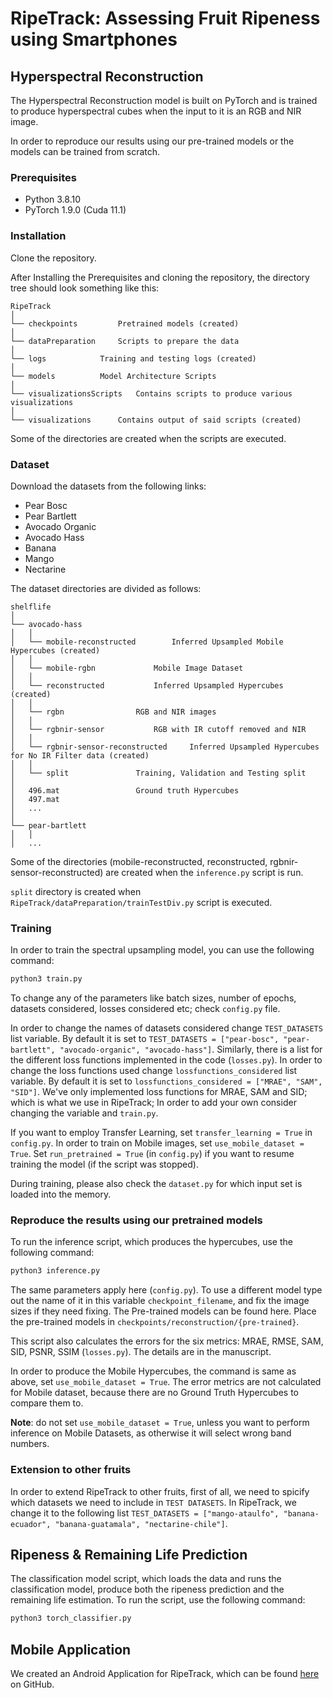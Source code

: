 # RipeTrack: Assessing Fruit Ripeness using Smartphones

## Hyperspectral Reconstruction
The Hyperspectral Reconstruction model is built on PyTorch and is trained to produce hyperspectral cubes when the input to it is an RGB and NIR image.

In order to reproduce our results using our pre-trained models or the models can be trained from scratch.

### Prerequisites
- Python 3.8.10
- PyTorch 1.9.0 (Cuda 11.1)

### Installation
Clone the repository.

After Installing the Prerequisites and cloning the repository, the directory tree should look something like this:

```
RipeTrack
│
└── checkpoints			Pretrained models (created)
│
└── dataPreparation		Scripts to prepare the data
│
└── logs			Training and testing logs (created)
│
└── models			Model Architecture Scripts
│
└── visualizationsScripts	Contains scripts to produce various visualizations
│
└── visualizations		Contains output of said scripts (created)
```

Some of the directories are created when the scripts are executed.

### Dataset
Download the datasets from the following links:

- Pear Bosc
- Pear Bartlett
- Avocado Organic
- Avocado Hass
- Banana
- Mango
- Nectarine

The dataset directories are divided as follows:

```
shelflife
│
└── avocado-hass
│	│
│	└── mobile-reconstructed		Inferred Upsampled Mobile Hypercubes (created)
│	│
│	└── mobile-rgbn				Mobile Image Dataset
│	│
│	└── reconstructed			Inferred Upsampled Hypercubes (created)
│	│
│	└── rgbn				RGB and NIR images
│	│
│	└── rgbnir-sensor			RGB with IR cutoff removed and NIR
│	│
│	└── rgbnir-sensor-reconstructed		Inferred Upsampled Hypercubes for No IR Filter data (created)
│	│
│	└── split				Training, Validation and Testing split
│
│	496.mat					Ground truth Hypercubes
│	497.mat
│	...
│
└── pear-bartlett
│	│
│	...
```

Some of the directories (mobile-reconstructed, reconstructed, rgbnir-sensor-reconstructed) are created when the `inference.py` script is run.

`split` directory is created when `RipeTrack/dataPreparation/trainTestDiv.py` script is executed.

### Training
In order to train the spectral upsampling model, you can use the following command:

```bash
python3 train.py
```

To change any of the parameters like batch sizes, number of epochs, datasets considered, losses considered etc; check `config.py` file.

In order to change the names of datasets considered change `TEST_DATASETS` list variable. By default it is set to `TEST_DATASETS = ["pear-bosc", "pear-bartlett", "avocado-organic", "avocado-hass"]`. Similarly, there is a list for the different loss functions implemented in the code (`losses.py`). In order to change the loss functions used change `lossfunctions_considered` list variable. By default it is set to `lossfunctions_considered = ["MRAE", "SAM", "SID"]`. We've only implemented loss functions for MRAE, SAM and SID; which is what we use in RipeTrack; In order to add your own consider changing the variable and `train.py`.

If you want to employ Transfer Learning, set `transfer_learning = True` in `config.py`. In order to train on Mobile images, set `use_mobile_dataset = True`. Set `run_pretrained = True` (in `config.py`) if you want to resume training the model (if the script was stopped).

During training, please also check the `dataset.py` for which input set is loaded into the memory.

### Reproduce the results using our pretrained models
To run the inference script, which produces the hypercubes, use the following command:

```bash
python3 inference.py
```

The same parameters apply here (`config.py`). To use a different model type out the name of it in this variable `checkpoint_filename`, and fix the image sizes if they need fixing. The Pre-trained models can be found here. Place the pre-trained models in `checkpoints/reconstruction/{pre-trained}`.

This script also calculates the errors for the six metrics: MRAE, RMSE, SAM, SID, PSNR, SSIM (`losses.py`). The details are in the manuscript.

In order to produce the Mobile Hypercubes, the command is same as above, set `use_mobile_dataset = True`. The error metrics are not calculated for Mobile dataset, because there are no Ground Truth Hypercubes to compare them to.

**Note**: do not set `use_mobile_dataset = True`, unless you want to perform inference on Mobile Datasets, as otherwise it will select wrong band numbers.

### Extension to other fruits
In order to extend RipeTrack to other fruits, first of all, we need to spicify which datasets we need to include in `TEST DATASETS`. In RipeTrack, we change it to the following list `TEST_DATASETS = ["mango-ataulfo", "banana-ecuador", "banana-guatamala", "nectarine-chile"]`.

## Ripeness & Remaining Life Prediction
The classification model script, which loads the data and runs the classification model, produce both the ripeness prediction and the remaining life estimation. To run the script, use the following command:

```bash
python3 torch_classifier.py
```

## Mobile Application
We created an Android Application for RipeTrack, which can be found [here](https://github.com/ShahzaibWaseem/MobiSLP-Android) on GitHub.
